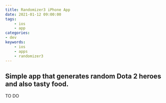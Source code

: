 ```yaml
---
title: Randomizer3 iPhone App
date: 2021-01-12 09:00:00
tags:
    - ios
    - app
categories:
- dev
keywords:
    - ios
    - apps
    - randomizer3
---
```

## Simple app that generates random Dota 2 heroes and also tasty food.

TO DO
